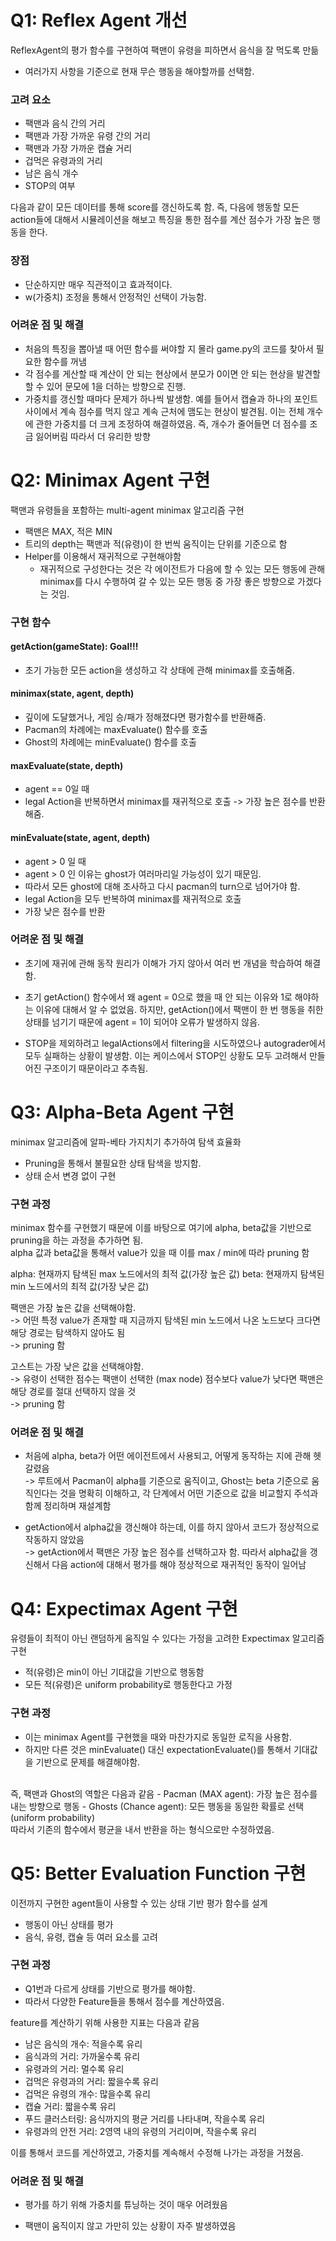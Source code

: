 # Q1: Reflex Agent 개선
ReflexAgent의 평가 함수를 구현하여 팩맨이 유령을 피하면서 음식을 잘 먹도록 만듦

- 여러가지 사항을 기준으로 현재 무슨 행동을 해야할까를 선택함.

### 고려 요소
- 팩맨과 음식 간의 거리
- 팩맨과 가장 가까운 유령 간의 거리
- 팩맨과 가장 가까운 캡슐 거리
- 겁먹은 유령과의 거리
- 남은 음식 개수
- STOP의 여부

다음과 같이 모든 데이터를 통해 score를 갱신하도록 함.
즉, 다음에 행동할 모든 action들에 대해서 시뮬레이션을 해보고 특징을 통한 점수를 계산
점수가 가장 높은 행동을 한다.

### 장점
- 단순하지만 매우 직관적이고 효과적이다.
- w(가중치) 조정을 통해서 안정적인 선택이 가능함.

### 어려운 점 및 해결
- 처음의 특징을 뽑아낼 때 어떤 함수를 써야할 지 몰라 game.py의 코드를 찾아서 필요한 함수를 꺼냄
- 각 점수를 게산할 때 계산이 안 되는 현상에서 분모가 0이면 안 되는 현상을 발견할 할 수 있어 문모에 1을 더하는 방향으로 진행.
- 가중치를 갱신할 때마다 문제가 하나씩 발생함. 예를 들어서 캡슐과 하나의 포인트 사이에서 계속 점수를 먹지 않고 계속 근처에 맴도는 현상이 발견됨. 이는 전체 개수에 관한 가중치를 더 크게 조정하여 해결하였음. 즉, 개수가 줄어들면 더 점수를 조금 잃어버림 따라서 더 유리한 방향



# Q2: Minimax Agent 구현
팩맨과 유령들을 포함하는 multi-agent minimax 알고리즘 구현

- 팩맨은 MAX, 적은 MIN
- 트리의 depth는 팩맨과 적(유령)이 한 번씩 움직이는 단위를 기준으로 함
- Helper를 이용해서 재귀적으로 구현해야함
    - 재귀적으로 구성한다는 것은 각 에이전트가 다음에 할 수 있는 모든 행동에 관해 minimax를 다시 수행하여 갈 수 있는 모든 행동 중 가장 좋은 방향으로 가겠다는 것임.

### 구현 함수
#### getAction(gameState): Goal!!!
- 초기 가능한 모든 action을 생성하고 각 상태에 관해 minimax를 호출해줌.

#### minimax(state, agent, depth)
- 깊이에 도달했거나, 게임 승/패가 정해졌다면 평가함수를 반환해줌.
- Pacman의 차례에는 maxEvaluate() 함수를 호출
- Ghost의 차례에는 minEvaluate() 함수를 호출

#### maxEvaluate(state, depth)
- agent == 0일 때
- legal Action을 반복하면서 minimax를 재귀적으로 호출 -> 가장 높은 점수를 반환해줌.

#### minEvaluate(state, agent, depth)
- agent > 0 일 때
- agent > 0 인 이유는 ghost가 여러마리일 가능성이 있기 때문임. 
- 따라서 모든 ghost에 대해 조사하고 다시 pacman의 turn으로 넘어가야 함.
- legal Action을 모두 반복하여 minimax를 재귀적으로 호출
- 가장 낮은 점수를 반환

### 어려운 점 및 해결 
- 초기에 재귀에 관해 동작 원리가 이해가 가지 않아서 여러 번 개념을 학습하여 해결함.

- 초기 getAction() 함수에서 왜 agent = 0으로 했을 때 안 되는 이유와 1로 해야하는 이유에 대해서 알 수 없었음. 하지만, getAction()에서 팩맨이 한 번 행동을 취한 상태를 넘기기 때문에 agent = 1이 되어야 오류가 발생하지 않음.

- STOP을 제외하려고 legalActions에서 filtering을 시도하였으나 autograder에서 모두 실패하는 상황이 발생함. 이는 케이스에서 STOP인 상황도 모두 고려해서 만들어진 구조이기 때문이라고 추측됨.


# Q3: Alpha-Beta Agent 구현
minimax 알고리즘에 알파-베타 가지치기 추가하여 탐색 효율화

- Pruning을 통해서 불필요한 상태 탐색을 방지함.
- 상태 순서 변경 없이 구현

### 구현 과정
minimax 함수를 구현했기 때문에 이를 바탕으로 여기에 alpha, beta값을 기반으로 pruning을 하는 과정을 추가하면 됨.<br>
alpha 값과 beta값을 통해서 value가 있을 때 이를 max / min에 따라 pruning 함<br>

alpha: 현재까지 탐색된 max 노드에서의 최적 값(가장 높은 값)
beta: 현재까지 탐색된 min 노드에서의 최적 값(가장 낮은 값)
<br>

팩맨은 가장 높은 값을 선택해야함.<br>
-> 어떤 특정 value가 존재할 때 지금까지 탐색된 min 노드에서 나온 노드보다 크다면 해당 경로는 탐색하지 않아도 됨<br>
-> pruning 함
<br>

고스트는 가장 낮은 값을 선택해야함.<br>
-> 유령이 선택한 점수는 팩맨이 선택한 (max node) 점수보다 value가 낮다면 팩맨은 해당 경로를 절대 선택하지 않을 것<br>
-> pruning 함

### 어려운 점 및 해결
- 처음에 alpha, beta가 어떤 에이전트에서 사용되고, 어떻게 동작하는 지에 관해 헷갈렸음<br>
-> 루트에서 Pacman이 alpha를 기준으로 움직이고, Ghost는 beta 기준으로 움직인다는 것을 명확히 이해하고, 각 단계에서 어떤 기준으로 값을 비교할지 주석과 함께 정리하며 재설계함

- getAction에서 alpha값을 갱신해야 하는데, 이를 하지 않아서 코드가 정상적으로 작동하지 않았음<br>
-> getAction에서 팩맨은 가장 높은 점수를 선택하고자 함. 따라서 alpha값을 갱신해서 다음 action에 대해서 평가를 해야 정상적으로 재귀적인 동작이 일어남


# Q4: Expectimax Agent 구현
유령들이 최적이 아닌 랜덤하게 움직일 수 있다는 가정을 고려한 Expectimax 알고리즘 구현

- 적(유령)은 min이 아닌 기대값을 기반으로 행동함
- 모든 적(유령)은 uniform probability로 행동한다고 가정

### 구현 과정
- 이는 minimax Agent를 구현했을 때와 마찬가지로 동일한 로직을 사용함.
- 하지만 다른 것은 minEvaluate() 대신 expectationEvaluate()를 통해서 기대값을 기반으로 문제를 해결해야함.
<br>
즉, 팩맨과 Ghost의 역할은 다음과 같음
- Pacman (MAX agent): 가장 높은 점수를 내는 방향으로 행동
- Ghosts (Chance agent): 모든 행동을 동일한 확률로 선택 (uniform probability)
<br>
따라서 기존의 함수에서 평균을 내서 반환을 하는 형식으로만 수정하였음.


# Q5: Better Evaluation Function 구현
이전까지 구현한 agent들이 사용할 수 있는 상태 기반 평가 함수를 설계

- 행동이 아닌 상태를 평가
- 음식, 유령, 캡슐 등 여러 요소를 고려

### 구현 과정
- Q1번과 다르게 상태를 기반으로 평가를 해야함.
- 따라서 다양한 Feature들을 통해서 점수를 계산하였음.

feature를 계산하기 위해 사용한 지표는 다음과 같음
- 남은 음식의 개수: 적을수록 유리
- 음식과의 거리: 가까울수록 유리
- 유령과의 거리: 멀수록 유리
- 겁먹은 유령과의 거리: 짧을수록 유리
- 겁먹은 유령의 개수: 많을수록 유리
- 캡슐 거리: 짧을수록 유리
- 푸드 클러스터링: 음식까지의 평균 거리를 나타내며, 작을수록 유리
- 유령과의 안전 거리: 2영역 내의 유령의 거리이며, 작을수록 유리

이를 통해서 코드를 게산하였고, 가중치를 계속해서 수정해 나가는 과정을 거쳤음.

### 어려운 점 및 해결
- 평가를 하기 위해 가중치를 튜닝하는 것이 매우 어려웠음

- 팩맨이 움직이지 않고 가만히 있는 상황이 자주 발생하였음
